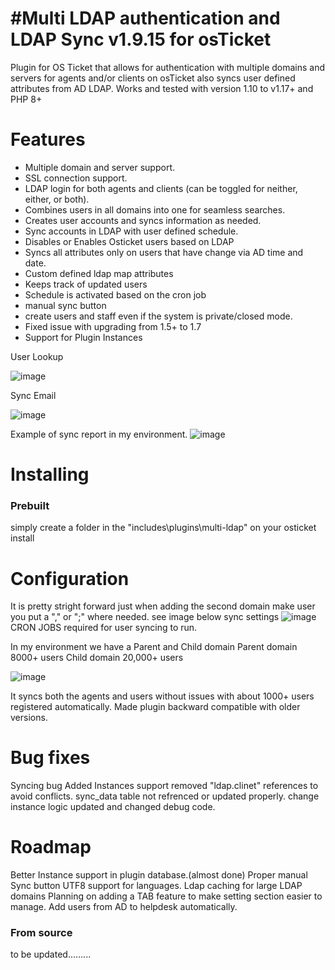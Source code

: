 #Multi LDAP authentication and LDAP Sync v1.9.15 for osTicket 
=====================================
Plugin for OS Ticket that allows for authentication with multiple domains and servers for agents and/or clients on osTicket also syncs user defined attributes from AD LDAP. 
Works and tested with version 1.10 to v1.17+ and PHP 8+

Features
========
 - Multiple domain and server support.
 - SSL connection support.
 - LDAP login for both agents and clients (can be toggled for neither, either, or both).
 - Combines users in all domains into one for seamless searches.
 - Creates user accounts and syncs information as needed.
 - Sync accounts in LDAP with user defined schedule.
 - Disables or Enables Osticket users based on LDAP
 - Syncs all attributes only on users that have change via AD time and date.
 - Custom defined ldap map attributes 
 - Keeps track of updated users
 - Schedule is activated based on the cron job
 - manual sync button
 - create users and staff even if the system is private/closed mode.
 - Fixed issue with upgrading from 1.5+ to 1.7
 - Support for Plugin Instances
 
 User Lookup
 
 ![image](https://user-images.githubusercontent.com/2892474/173096208-20841dbe-53d0-4cd8-b29e-28067572dac1.png)

Sync Email

![image](https://user-images.githubusercontent.com/2892474/165946917-db6031dc-36ba-4470-8b54-b02154b50bfd.png)

Example of sync report in my environment.
![image](https://github.com/user-attachments/assets/6ba05d32-4b97-4bf0-b372-ffe9817b2679)

Installing
==========

### Prebuilt

simply create a folder in the "includes\plugins\multi-ldap" on your osticket install

Configuration 
=============
It is pretty stright forward just when adding the second domain make user you put a "," or ";" where needed.
see image below
sync settings
![image](https://github.com/user-attachments/assets/6712c595-5dce-4545-8b4d-8411f76a35a6)
CRON JOBS required for user syncing to run.

In my environment we have a Parent and Child domain
Parent domain 8000+ users
Child domain 20,000+ users


![image](https://github.com/user-attachments/assets/8aad036c-1584-450a-8eb3-34743f84bc83)

It syncs both the agents and users without issues with about 1000+ users registered automatically.
Made plugin backward compatible with older versions.

Bug fixes
===========
Syncing bug 
Added Instances support
removed "ldap.clinet" references to avoid conflicts.
sync_data table not refrenced or updated properly.
change instance logic 
updated and changed debug code.

Roadmap
==========
Better Instance support in plugin database.(almost done)
Proper manual Sync button
UTF8 support for languages.
Ldap caching for large LDAP domains
Planning on adding a TAB feature to make setting section easier to manage.
Add users from AD to helpdesk automatically.

### From source

to be updated.........
